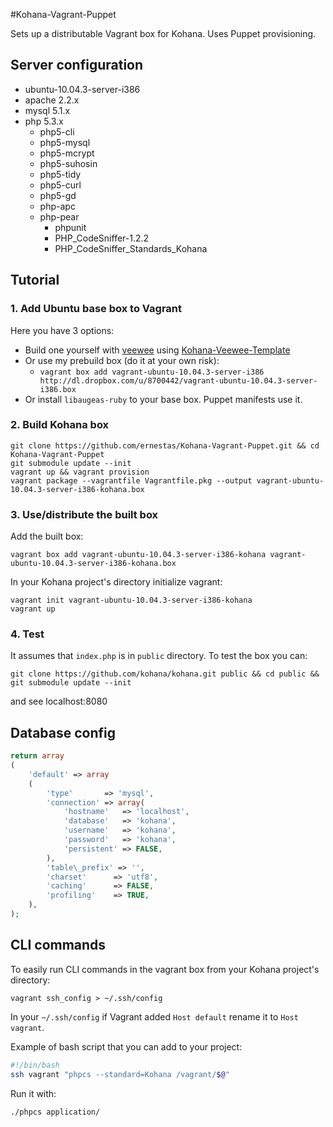 #Kohana-Vagrant-Puppet

Sets up a distributable Vagrant box for Kohana. Uses Puppet provisioning.

## Server configuration

* ubuntu-10.04.3-server-i386
* apache 2.2.x
* mysql 5.1.x
* php 5.3.x
	* php5-cli
	* php5-mysql
	* php5-mcrypt
	* php5-suhosin
	* php5-tidy
	* php5-curl
	* php5-gd
	* php-apc
	* php-pear
		* phpunit
		* PHP\_CodeSniffer-1.2.2
		* PHP\_CodeSniffer\_Standards\_Kohana

## Tutorial

### 1. Add Ubuntu base box to Vagrant

Here you have 3 options:

* Build one yourself with [veewee](https://github.com/jedi4ever/veewee) using [Kohana-Veewee-Template](http://github.com/ernestas/Kohana-Veewee-Template)
* Or use my prebuild box (do it at your own risk):
    * `vagrant box add vagrant-ubuntu-10.04.3-server-i386 http://dl.dropbox.com/u/8700442/vagrant-ubuntu-10.04.3-server-i386.box`
* Or install `libaugeas-ruby` to your base box. Puppet manifests use it.

### 2. Build Kohana box

    git clone https://github.com/ernestas/Kohana-Vagrant-Puppet.git && cd Kohana-Vagrant-Puppet
    git submodule update --init
    vagrant up && vagrant provision
    vagrant package --vagrantfile Vagrantfile.pkg --output vagrant-ubuntu-10.04.3-server-i386-kohana.box

### 3. Use/distribute the built box

Add the built box:

    vagrant box add vagrant-ubuntu-10.04.3-server-i386-kohana vagrant-ubuntu-10.04.3-server-i386-kohana.box

In your Kohana project's directory initialize vagrant:

    vagrant init vagrant-ubuntu-10.04.3-server-i386-kohana
    vagrant up

### 4. Test

It assumes that `index.php` is in `public` directory. To test the box you can:

	git clone https://github.com/kohana/kohana.git public && cd public && git submodule update --init

and see localhost:8080

## Database config

~~~ php
return array
(
	'default' => array
	(
		'type'       => 'mysql',
		'connection' => array(
			'hostname'   => 'localhost',
			'database'   => 'kohana',
			'username'   => 'kohana',
			'password'   => 'kohana',
			'persistent' => FALSE,
		),
		'table\_prefix' => '',
		'charset'      => 'utf8',
		'caching'      => FALSE,
		'profiling'    => TRUE,
	),
);
~~~


## CLI commands

To easily run CLI commands in the vagrant box from your Kohana project's directory:

	vagrant ssh_config > ~/.ssh/config

In your `~/.ssh/config` if Vagrant added `Host default` rename it to `Host vagrant`.

Example of bash script that you can add to your project:

~~~ bash
#!/bin/bash
ssh vagrant "phpcs --standard=Kohana /vagrant/$@"
~~~

Run it with:

	./phpcs application/
